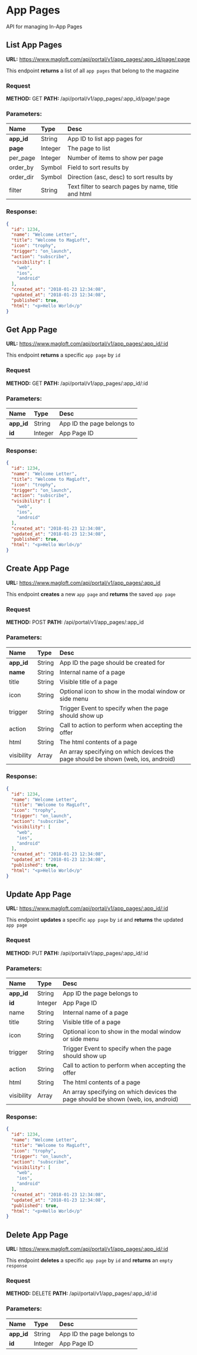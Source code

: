 # App Pages

API for managing In-App Pages

## List App Pages
**URL:** https://www.magloft.com/api/portal/v1/app_pages/:app_id/page/:page

This endpoint **returns** a list of all `app pages` that belong to the magazine

### Request

**METHOD:** GET
**PATH:** /api/portal/v1/app_pages/:app_id/page/:page

### Parameters:
| Name       | Type    | Desc                                                |
| :--------- | :------ | :-------------------------------------------------- |
| **app_id** | String  | App ID to list app pages for                        |
| **page**   | Integer | The page to list                                    |
| per_page   | Integer | Number of items to show per page                    |
| order_by   | Symbol  | Field to sort results by                            |
| order_dir  | Symbol  | Direction (asc, desc) to sort results by            |
| filter     | String  | Text filter to search pages by name, title and html |

### Response:
```json
{
  "id": 1234,
  "name": "Welcome Letter",
  "title": "Welcome to MagLoft",
  "icon": "trophy",
  "trigger": "on_launch",
  "action": "subscribe",
  "visibility": [
    "web",
    "ios",
    "android"
  ],
  "created_at": "2018-01-23 12:34:08",
  "updated_at": "2018-01-23 12:34:08",
  "published": true,
  "html": "<p>Hello World</p"
}
```


## Get App Page
**URL:** https://www.magloft.com/api/portal/v1/app_pages/:app_id/:id

This endpoint **returns** a specific `app page` by `id`

### Request

**METHOD:** GET
**PATH:** /api/portal/v1/app_pages/:app_id/:id

### Parameters:
| Name       | Type    | Desc                       |
| :--------- | :------ | :------------------------- |
| **app_id** | String  | App ID the page belongs to |
| **id**     | Integer | App Page ID                |

### Response:
```json
{
  "id": 1234,
  "name": "Welcome Letter",
  "title": "Welcome to MagLoft",
  "icon": "trophy",
  "trigger": "on_launch",
  "action": "subscribe",
  "visibility": [
    "web",
    "ios",
    "android"
  ],
  "created_at": "2018-01-23 12:34:08",
  "updated_at": "2018-01-23 12:34:08",
  "published": true,
  "html": "<p>Hello World</p"
}
```


## Create App Page
**URL:** https://www.magloft.com/api/portal/v1/app_pages/:app_id

This endpoint **creates** a new `app page` and **returns** the saved `app page`

### Request

**METHOD:** POST
**PATH:** /api/portal/v1/app_pages/:app_id

### Parameters:
| Name       | Type   | Desc                                                                              |
| :--------- | :----- | :-------------------------------------------------------------------------------- |
| **app_id** | String | App ID the page should be created for                                             |
| **name**   | String | Internal name of a page                                                           |
| title      | String | Visible title of a page                                                           |
| icon       | String | Optional icon to show in the modal window or side menu                            |
| trigger    | String | Trigger Event to specify when the page should show up                             |
| action     | String | Call to action to perform when accepting the offer                                |
| html       | String | The html contents of a page                                                       |
| visibility | Array  | An array specifying on which devices the page should be shown (web, ios, android) |

### Response:
```json
{
  "id": 1234,
  "name": "Welcome Letter",
  "title": "Welcome to MagLoft",
  "icon": "trophy",
  "trigger": "on_launch",
  "action": "subscribe",
  "visibility": [
    "web",
    "ios",
    "android"
  ],
  "created_at": "2018-01-23 12:34:08",
  "updated_at": "2018-01-23 12:34:08",
  "published": true,
  "html": "<p>Hello World</p"
}
```

## Update App Page
**URL:** https://www.magloft.com/api/portal/v1/app_pages/:app_id/:id

This endpoint **updates** a specific `app page` by `id` and **returns** the updated `app page`

### Request

**METHOD:** PUT
**PATH:** /api/portal/v1/app_pages/:app_id/:id

### Parameters:
| Name       | Type    | Desc                                                                              |
| :--------- | :------ | :-------------------------------------------------------------------------------- |
| **app_id** | String  | App ID the page belongs to                                                        |
| **id**     | Integer | App Page ID                                                                       |
| name       | String  | Internal name of a page                                                           |
| title      | String  | Visible title of a page                                                           |
| icon       | String  | Optional icon to show in the modal window or side menu                            |
| trigger    | String  | Trigger Event to specify when the page should show up                             |
| action     | String  | Call to action to perform when accepting the offer                                |
| html       | String  | The html contents of a page                                                       |
| visibility | Array   | An array specifying on which devices the page should be shown (web, ios, android) |

### Response:
```json
{
  "id": 1234,
  "name": "Welcome Letter",
  "title": "Welcome to MagLoft",
  "icon": "trophy",
  "trigger": "on_launch",
  "action": "subscribe",
  "visibility": [
    "web",
    "ios",
    "android"
  ],
  "created_at": "2018-01-23 12:34:08",
  "updated_at": "2018-01-23 12:34:08",
  "published": true,
  "html": "<p>Hello World</p"
}
```


## Delete App Page
**URL:** https://www.magloft.com/api/portal/v1/app_pages/:app_id/:id

This endpoint **deletes** a specific `app page` by `id` and **returns** an `empty response`

### Request

**METHOD:** DELETE
**PATH:** /api/portal/v1/app_pages/:app_id/:id

### Parameters:
| Name       | Type    | Desc                       |
| :--------- | :------ | :------------------------- |
| **app_id** | String  | App ID the page belongs to |
| **id**     | Integer | App Page ID                |
